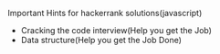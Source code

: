 Important Hints for hackerrank solutions(javascript)

* Cracking the code interview(Help you get the Job)
* Data structure(Help you get the Job Done)

